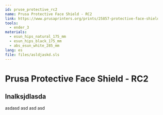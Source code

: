 ```yaml
---
id: pruse_protective_rc2
name: Prusa Protective Face Shield - RC2
link: https://www.prusaprinters.org/prints/25857-protective-face-shield-
tools:
  - ender_3
materials:
  - esun_hips_natural_175_mm
  - esun_hips_black_175_mm
  - abs_esun_white_285_mm
lang: es
file: files/asldjaskd.sls
---
```


# Prusa Protective Face Shield - RC2

## Inalksjdlasda

asdasd asd asd asd

